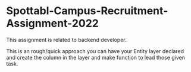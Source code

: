 # Spottabl-Campus-Recruitment-Assignment-2022
This assignment is related to backend developer.

This is an rough/quick approach you can have your Entity layer declared and create the column in the layer and make function to lead those given task.
